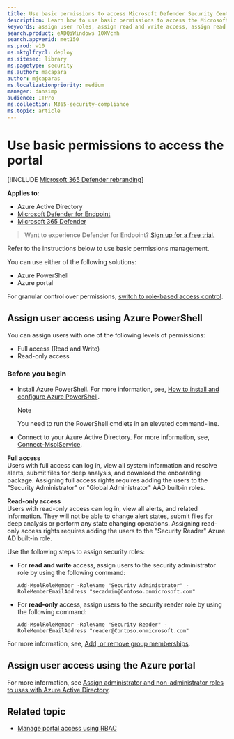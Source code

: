 ```yaml
---
title: Use basic permissions to access Microsoft Defender Security Center
description: Learn how to use basic permissions to access the Microsoft Defender Advanced Threat Protection portal.
keywords: assign user roles, assign read and write access, assign read only access, user, user roles, roles
search.product: eADQiWindows 10XVcnh
search.appverid: met150
ms.prod: w10
ms.mktglfcycl: deploy
ms.sitesec: library
ms.pagetype: security
ms.author: macapara
author: mjcaparas
ms.localizationpriority: medium
manager: dansimp
audience: ITPro
ms.collection: M365-security-compliance 
ms.topic: article
---
```


# Use basic permissions to access the portal

[!INCLUDE [Microsoft 365 Defender rebranding](../../includes/microsoft-defender.md)]

**Applies to:**

- Azure Active Directory
- [Microsoft Defender for Endpoint](https://go.microsoft.com/fwlink/p/?linkid=2146631)
- [Microsoft 365 Defender](https://go.microsoft.com/fwlink/?linkid=2118804)

>Want to experience Defender for Endpoint? [Sign up for a free trial.](https://www.microsoft.com/microsoft-365/windows/microsoft-defender-atp?ocid=docs-wdatp-basicaccess-abovefoldlink)

Refer to the instructions below to use basic permissions management. 

You can use either of the following solutions:
- Azure PowerShell
-  Azure portal

For granular control over permissions, [switch to role-based access control](rbac.md).

## Assign user access using Azure PowerShell
You can assign users with one of the following levels of permissions:
- Full access (Read and Write)
- Read-only access

### Before you begin
- Install Azure PowerShell. For more information, see, [How to install and configure Azure PowerShell](https://azure.microsoft.com/documentation/articles/powershell-install-configure/).<br>

    > [!NOTE]
    > You need to run the PowerShell cmdlets in an elevated command-line.

- Connect to your Azure Active Directory. For more information, see, [Connect-MsolService](https://docs.microsoft.com/powershell/module/msonline/connect-msolservice?view=azureadps-1.0&preserve-view=true).

**Full access** <br>
Users with full access can log in, view all system information and resolve alerts, submit files for deep analysis, and download the onboarding package.
Assigning full access rights requires adding the users to the "Security Administrator" or "Global Administrator" AAD built-in roles.

**Read-only access** <br>
Users with read-only access can log in, view all alerts, and related information.
They will not be able to change alert states, submit files for deep analysis or perform any state changing operations.
Assigning read-only access rights requires adding the users to the "Security Reader" Azure AD built-in role.

Use the following steps to assign security roles:

- For **read and write** access, assign users to the security administrator role by using the following command:
  ```text
  Add-MsolRoleMember -RoleName "Security Administrator" -RoleMemberEmailAddress "secadmin@Contoso.onmicrosoft.com"
  ```
- For **read-only** access, assign users to the security reader role by using the following command:
  ```text
  Add-MsolRoleMember -RoleName "Security Reader" -RoleMemberEmailAddress "reader@Contoso.onmicrosoft.com"
  ```

For more information, see, [Add, or remove group memberships](https://technet.microsoft.com/library/321d532e-407d-4e29-a00a-8afbe23008dd#BKMK_ManageGroups).

## Assign user access using the Azure portal
For more information, see [Assign administrator and non-administrator roles to uses with Azure Active Directory](https://docs.microsoft.com/azure/active-directory/fundamentals/active-directory-users-assign-role-azure-portal).


## Related topic
- [Manage portal access using RBAC](rbac.md)
